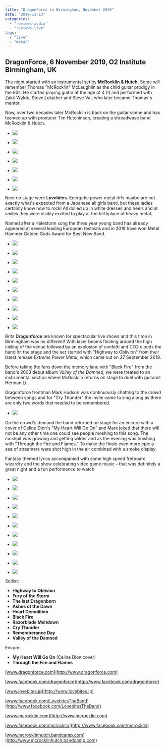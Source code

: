 ```yaml
---
title: "DragonForce in Birmingham, November 2019"
date: "2019-11-13"
categories: 
  - "reviews-audio"
  - "reviews-live"
tags: 
  - "live"
  - "metal"
---
```


## **DragonForce, 6 November 2019, O2 Institute Birmingham, UK**

The night started with an instrumental set by **McRocklin & Hutch**. Some will remember Thomas "McRocklin" McLaughlin as the child guitar prodigy in the 90s. He started playing guitar at the age of 4 (!) and performed with Zakk Wylde, Steve Lukather and Steve Vai, who later became Thomas's mentor.

Now, over two decades later McRocklin is back on the guitar scene and has teamed up with producer Tim Hutchinson, creating a shreadwave band McRocklin & Hutch.

- ![](https://www.hellbound.ca/wp-content/uploads/2019/11/McRocklin-Hutch.jpg)
    
- ![](https://www.hellbound.ca/wp-content/uploads/2019/11/McRocklin-Hutch01.jpg)
    
- ![](https://www.hellbound.ca/wp-content/uploads/2019/11/McRocklin-Hutch02.jpg)
    
- ![](https://www.hellbound.ca/wp-content/uploads/2019/11/McRocklin-Hutch03.jpg)
    
- ![](https://www.hellbound.ca/wp-content/uploads/2019/11/McRocklin-Hutch04.jpg)
    
- ![](https://www.hellbound.ca/wp-content/uploads/2019/11/McRocklin-Hutch05.jpg)
    
- ![](https://www.hellbound.ca/wp-content/uploads/2019/11/McRocklin-Hutch06.jpg)
    

Next on stage were **Lovebites**. Energetic power metal riffs maybe are not exactly what's expected from a Japanese all girls band, but these ladies certainly know how to rock! All dolled up in white dresses and heels and all smiles they were visibly excited to play at the birthplace of heavy metal.

Named after a Halestorm song the three year young band has already appeared at several leading European festivals and in 2018 have won Metal Hammer Golden Gods Award for Best New Band.

- ![](https://www.hellbound.ca/wp-content/uploads/2019/11/Lovebites.jpg)
    
- ![](https://www.hellbound.ca/wp-content/uploads/2019/11/Lovebites01.jpg)
    
- ![](https://www.hellbound.ca/wp-content/uploads/2019/11/Lovebites02.jpg)
    
- ![](https://www.hellbound.ca/wp-content/uploads/2019/11/Lovebites03.jpg)
    
- ![](https://www.hellbound.ca/wp-content/uploads/2019/11/Lovebites04.jpg)
    
- ![](https://www.hellbound.ca/wp-content/uploads/2019/11/Lovebites05.jpg)
    
- ![](https://www.hellbound.ca/wp-content/uploads/2019/11/Lovebites06.jpg)
    
- ![](https://www.hellbound.ca/wp-content/uploads/2019/11/Lovebites07.jpg)
    
- ![](https://www.hellbound.ca/wp-content/uploads/2019/11/Lovebites08.jpg)
    
- ![](https://www.hellbound.ca/wp-content/uploads/2019/11/Lovebites09.jpg)
    

Brits **Dragonforce** are known for spectacular live shows and this time in Birmingham was no different! With laser beams floating around the high ceiling of the venue followed by an explosion of confetti and CO2 clouds the band hit the stage and the set started with "Highway to Oblivion" from their latest release _Extreme Power Metal_, which came out on 27 September 2019.

Before taking the fans down the memory lane with "Black Fire" from the band's 2003 debut album _Valley of the Damned,_ we were treated to an instrumental section where McRocklin returns on stage to duel with guitarist Herman Li.

Dragonforce frontman Mark Hudson was continuously chatting to the crowd between songs and for "Cry Thunder" the invite came to sing along as there are only two words that needed to be remembered.

- ![](https://www.hellbound.ca/wp-content/uploads/2019/11/Dragonforce05.jpg)
    

On the crowd's demand the band returned on stage for an encore with a cover of Celine Dion's "My Heart Will Go On" and Mark joked that there will not be any other time one could see people moshing to this song. The moshpit was growing and getting wilder and as the evening was finishing with "Through the Fire and Flames." To make the finale even more epic a sea of streamers were shot high in the air combined with a smoke display.

Fantasy themed lyrics accompanied with some high speed fretboard wizardry and the show celebrating video game music – that was definitely a great night and a fun performance to watch.

- ![](https://www.hellbound.ca/wp-content/uploads/2019/11/Dragonforce01.jpg)
    
- ![](https://www.hellbound.ca/wp-content/uploads/2019/11/Dragonforce02.jpg)
    
- ![](https://www.hellbound.ca/wp-content/uploads/2019/11/Dragonforce03.jpg)
    
- ![](https://www.hellbound.ca/wp-content/uploads/2019/11/Dragonforce04.jpg)
    
- ![](https://www.hellbound.ca/wp-content/uploads/2019/11/Dragonforce06.jpg)
    
- ![](https://www.hellbound.ca/wp-content/uploads/2019/11/Dragonforce07.jpg)
    
- ![](https://www.hellbound.ca/wp-content/uploads/2019/11/Dragonforce08.jpg)
    
- ![](https://www.hellbound.ca/wp-content/uploads/2019/11/Dragonforce09.jpg)
    
- ![](https://www.hellbound.ca/wp-content/uploads/2019/11/Dragonforce10.jpg)
    
- ![](https://www.hellbound.ca/wp-content/uploads/2019/11/Dragonforce11.jpg)
    
- ![](https://www.hellbound.ca/wp-content/uploads/2019/11/Dragonforce12.jpg)
    

Setlist:

- **Highway to Oblivion**
- **Fury of the Storm**
- **The last Dragonborn**
- **Ashes of the Dawn**
- **Heart Demolition**
- **Black Fire**
- **Razorblade Meltdown**
- **Cry Thunder**
- **Rememberance Day**
- **Valley of the Damned**

Encore:

- **My Heart Will Go On** (Celine Dion cover)
- **Through the Fire and Flames**

[www.dragonforce.com](http://www.dragonforce.com)

[www.facebook.com/dragonforce](http://www.facebook.com/dragonforce)

[www.lovebites.jp](http://www.lovebites.jp)

[www.facebook.com/LovebitesTheBand](http://www.facebook.com/LovebitesTheBand)

[www.mcrocklin.com](http://www.mcrocklin.com)

[www.facebook.com/mcrocklin](http://www.facebook.com/mcrocklin)

[www.mcrocklinhutch.bandcamp.com](http://www.mcrocklinhutch.bandcamp.com)
